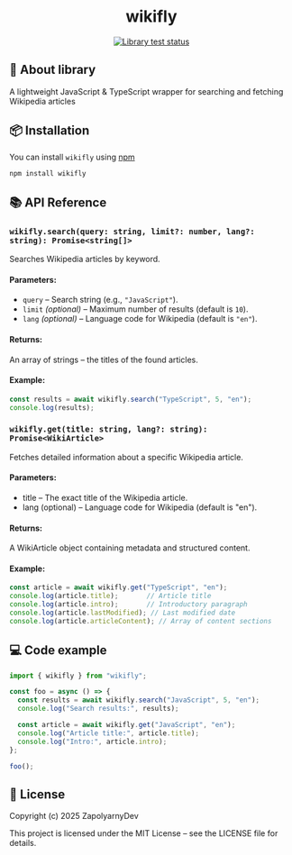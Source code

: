 <h1 align="center">wikifly</h1>

<p align="center">
  <a href="https://github.com/zapolyarnydev/wikifly/actions/workflows/tests.yml">
    <img src="https://img.shields.io/github/actions/workflow/status/zapolyarnydev/wikifly/tests.yml?style=flat&label=Library%20tests" alt="Library test status"/>
  </a>
</p>

## 👀 About library
A lightweight JavaScript & TypeScript wrapper for searching and fetching Wikipedia articles

## 📦 Installation

You can install `wikifly` using [npm](https://www.npmjs.com/)

```bash
npm install wikifly
```

## 📚 API Reference

### `wikifly.search(query: string, limit?: number, lang?: string): Promise<string[]>`

Searches Wikipedia articles by keyword.

#### Parameters:
- `query` – Search string (e.g., `"JavaScript"`).
- `limit` *(optional)* – Maximum number of results (default is `10`).
- `lang` *(optional)* – Language code for Wikipedia (default is `"en"`).

#### Returns:
An array of strings – the titles of the found articles.

#### Example:
```ts
const results = await wikifly.search("TypeScript", 5, "en");
console.log(results);
```

### `wikifly.get(title: string, lang?: string): Promise<WikiArticle>`

Fetches detailed information about a specific Wikipedia article.

#### Parameters:
- title – The exact title of the Wikipedia article.
- lang (optional) – Language code for Wikipedia (default is "en").

#### Returns:
A WikiArticle object containing metadata and structured content.

#### Example:
```ts
const article = await wikifly.get("TypeScript", "en");
console.log(article.title);       // Article title
console.log(article.intro);       // Introductory paragraph
console.log(article.lastModified); // Last modified date
console.log(article.articleContent); // Array of content sections
```

## 💻 Code example
```ts
import { wikifly } from "wikifly";

const foo = async () => {
  const results = await wikifly.search("JavaScript", 5, "en");
  console.log("Search results:", results);

  const article = await wikifly.get("JavaScript", "en");
  console.log("Article title:", article.title);
  console.log("Intro:", article.intro);
};

foo();
```

## 📃 License

Copyright (c) 2025 ZapolyarnyDev

This project is licensed under the MIT License – see the LICENSE file for details.
